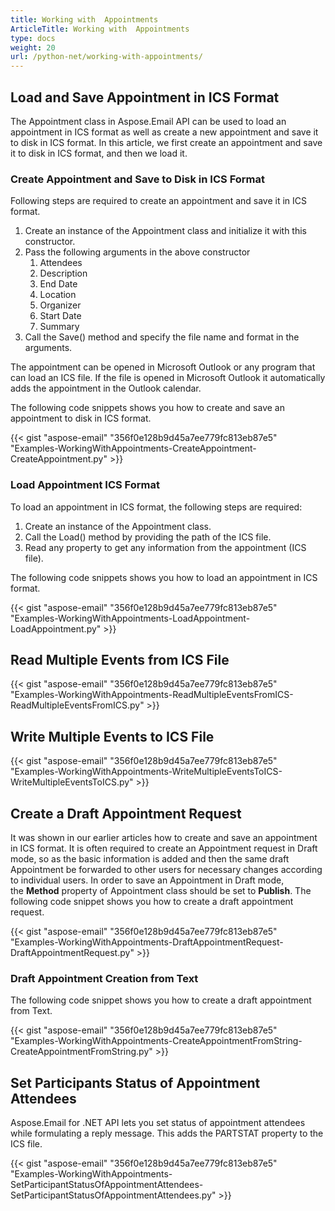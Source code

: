 ```yaml
---
title: Working with  Appointments
ArticleTitle: Working with  Appointments
type: docs
weight: 20
url: /python-net/working-with-appointments/
---
```



## **Load and Save Appointment in ICS Format**
The Appointment class in Aspose.Email API can be used to load an appointment in ICS format as well as create a new appointment and save it to disk in ICS format. In this article, we first create an appointment and save it to disk in ICS format, and then we load it.
### **Create Appointment and Save to Disk in ICS Format**
Following steps are required to create an appointment and save it in ICS format.

1. Create an instance of the Appointment class and initialize it with this constructor.
1. Pass the following arguments in the above constructor
   1. Attendees
   1. Description
   1. End Date
   1. Location
   1. Organizer
   1. Start Date
   1. Summary
1. Call the Save() method and specify the file name and format in the arguments.

The appointment can be opened in Microsoft Outlook or any program that can load an ICS file. If the file is opened in Microsoft Outlook it automatically adds the appointment in the Outlook calendar.

The following code snippets shows you how to create and save an appointment to disk in ICS format.



{{< gist "aspose-email" "356f0e128b9d45a7ee779fc813eb87e5" "Examples-WorkingWithAppointments-CreateAppointment-CreateAppointment.py" >}}
### **Load Appointment ICS Format**
To load an appointment in ICS format, the following steps are required:

1. Create an instance of the Appointment class.
1. Call the Load() method by providing the path of the ICS file.
1. Read any property to get any information from the appointment (ICS file).

The following code snippets shows you how to load an appointment in ICS format.



{{< gist "aspose-email" "356f0e128b9d45a7ee779fc813eb87e5" "Examples-WorkingWithAppointments-LoadAppointment-LoadAppointment.py" >}}
## **Read Multiple Events from ICS File**
{{< gist "aspose-email" "356f0e128b9d45a7ee779fc813eb87e5" "Examples-WorkingWithAppointments-ReadMultipleEventsFromICS-ReadMultipleEventsFromICS.py" >}}
## **Write Multiple Events to ICS File**
{{< gist "aspose-email" "356f0e128b9d45a7ee779fc813eb87e5" "Examples-WorkingWithAppointments-WriteMultipleEventsToICS-WriteMultipleEventsToICS.py" >}}
## **Create a Draft Appointment Request**
It was shown in our earlier articles how to create and save an appointment in ICS format. It is often required to create an Appointment request in Draft mode, so as the basic information is added and then the same draft Appointment be forwarded to other users for necessary changes according to individual users. In order to save an Appointment in Draft mode, the **Method** property of Appointment class should be set to **Publish**. The following code snippet shows you how to create a draft appointment request.

{{< gist "aspose-email" "356f0e128b9d45a7ee779fc813eb87e5" "Examples-WorkingWithAppointments-DraftAppointmentRequest-DraftAppointmentRequest.py" >}}
### **Draft Appointment Creation from Text**
The following code snippet shows you how to create a draft appointment from Text. 

{{< gist "aspose-email" "356f0e128b9d45a7ee779fc813eb87e5" "Examples-WorkingWithAppointments-CreateAppointmentFromString-CreateAppointmentFromString.py" >}}
## **Set Participants Status of Appointment Attendees**
Aspose.Email for .NET API lets you set status of appointment attendees while formulating a reply message. This adds the PARTSTAT property to the ICS file.

{{< gist "aspose-email" "356f0e128b9d45a7ee779fc813eb87e5" "Examples-WorkingWithAppointments-SetParticipantStatusOfAppointmentAttendees-SetParticipantStatusOfAppointmentAttendees.py" >}}
